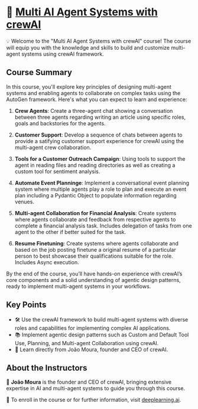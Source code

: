 # 🤖 [Multi AI Agent Systems with crewAI](https://learn.deeplearning.ai/courses/multi-ai-agent-systems-with-crewai)

💡 Welcome to the "Multi AI Agent Systems with crewAI" course! The course will equip you with the knowledge and skills to build and customize multi-agent systems using crewAI framework.

## Course Summary
In this course, you'll explore key principles of designing multi-agent systems and enabling agents to collaborate on complex tasks using the AutoGen framework. Here's what you can expect to learn and experience:

1.  **Crew Agents**: Create a three-agent chat showing a conversation between three agents regarding writing an article using specific roles, goals and backstories for the agents.

2.  **Customer Support**: Develop a sequence of chats between agents to provide a satifying customer support experience for crewAI using the multi-agent crew collaboration.

3.  **Tools for a Customer Outreach Campaign**: Using tools to support the agent in reading files and reading directories as well as creating a custom tool for sentiment analysis.

4.  **Automate Event Planninge**: Implement a conversational event planning system where multiple agents play a role to plan and execute an event plan including a Pydantic Object to populate information regarding venues.

5.  **Multi-agent Collaboration for Financial Analysis**: Create systems where agents collaborate and feedback from respective agents to complete a financial analysis task. Includes delegation of tasks from one agent to the other if better suited for the task.

6.  **Resume Finetuning**: Create systems where agents collaborate and based on the job posting finetune a original resume of a particular person to best showcase their qualifications suitable for the role. Includes Async execution.


By the end of the course, you’ll have hands-on experience with crewAI’s core components and a solid understanding of agentic design patterns, ready to implement multi-agent systems in your workflows.

## Key Points
- 🛠️ Use the crewAI framework to build multi-agent systems with diverse roles and capabilities for implementing complex AI applications.
- 📚 Implement agentic design patterns such as Custom and Default Tool Use, Planning, and Multi-agent Collaboration using crewAI.
- 🌟 Learn directly from João Moura, founder and CEO of crewAI.

## About the Instructors
🌟 **João Moura** is the founder and CEO of crewAI, bringing extensive expertise in AI and multi-agent systems to guide you through this course.

🔗 To enroll in the course or for further information, visit [deeplearning.ai](https://www.deeplearning.ai/short-courses/).
